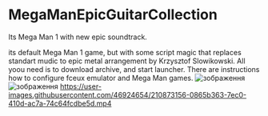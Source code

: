 # MegaManEpicGuitarCollection
Its Mega Man 1 with new epic soundtrack. 

its default Mega Man 1 game, but with some script magic that replaces standart mudic to epic metal arrangement by Krzysztof Slowikowski.
All yoou need is to download archive, and start launcher. There are instructions how to configure fceux emulator and Mega Man games.
![зображення](https://user-images.githubusercontent.com/46924654/210871274-6a29e8a4-65cf-46d2-979c-da0b70944148.png)
![зображення](https://user-images.githubusercontent.com/46924654/210871513-a088f1ef-32bc-439c-a710-526740e7ca0f.png)
https://user-images.githubusercontent.com/46924654/210873156-0865b363-7ec0-410d-ac7a-74c64fcdbe5d.mp4

